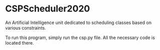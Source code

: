 # CSPScheduler2020
An Artificial Intelligence unit dedicated to scheduling classes based on various constraints. 

To run this program, simply run the csp.py file. All the necessary code is located there. 
